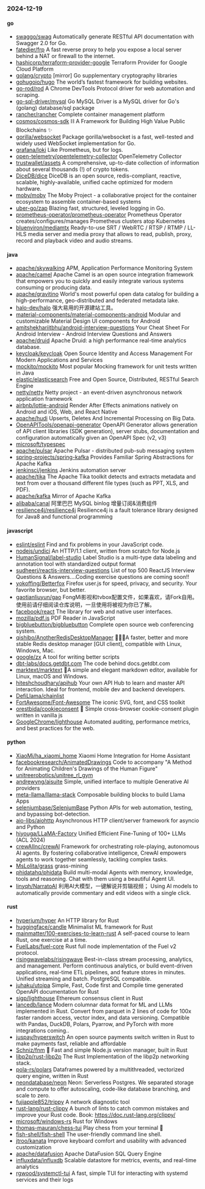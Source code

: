 ### 2024-12-19

#### go
* [swaggo/swag](https://github.com/swaggo/swag) Automatically generate RESTful API documentation with Swagger 2.0 for Go.
* [fatedier/frp](https://github.com/fatedier/frp) A fast reverse proxy to help you expose a local server behind a NAT or firewall to the internet.
* [hashicorp/terraform-provider-google](https://github.com/hashicorp/terraform-provider-google) Terraform Provider for Google Cloud Platform
* [golang/crypto](https://github.com/golang/crypto) [mirror] Go supplementary cryptography libraries
* [gohugoio/hugo](https://github.com/gohugoio/hugo) The world’s fastest framework for building websites.
* [go-rod/rod](https://github.com/go-rod/rod) A Chrome DevTools Protocol driver for web automation and scraping.
* [go-sql-driver/mysql](https://github.com/go-sql-driver/mysql) Go MySQL Driver is a MySQL driver for Go's (golang) database/sql package
* [rancher/rancher](https://github.com/rancher/rancher) Complete container management platform
* [cosmos/cosmos-sdk](https://github.com/cosmos/cosmos-sdk) ⛓️ A Framework for Building High Value Public Blockchains ✨
* [gorilla/websocket](https://github.com/gorilla/websocket) Package gorilla/websocket is a fast, well-tested and widely used WebSocket implementation for Go.
* [grafana/loki](https://github.com/grafana/loki) Like Prometheus, but for logs.
* [open-telemetry/opentelemetry-collector](https://github.com/open-telemetry/opentelemetry-collector) OpenTelemetry Collector
* [trustwallet/assets](https://github.com/trustwallet/assets) A comprehensive, up-to-date collection of information about several thousands (!) of crypto tokens.
* [DiceDB/dice](https://github.com/DiceDB/dice) DiceDB is an open source, redis-compliant, reactive, scalable, highly-available, unified cache optimized for modern hardware.
* [moby/moby](https://github.com/moby/moby) The Moby Project - a collaborative project for the container ecosystem to assemble container-based systems
* [uber-go/zap](https://github.com/uber-go/zap) Blazing fast, structured, leveled logging in Go.
* [prometheus-operator/prometheus-operator](https://github.com/prometheus-operator/prometheus-operator) Prometheus Operator creates/configures/manages Prometheus clusters atop Kubernetes
* [bluenviron/mediamtx](https://github.com/bluenviron/mediamtx) Ready-to-use SRT / WebRTC / RTSP / RTMP / LL-HLS media server and media proxy that allows to read, publish, proxy, record and playback video and audio streams.

#### java
* [apache/skywalking](https://github.com/apache/skywalking) APM, Application Performance Monitoring System
* [apache/camel](https://github.com/apache/camel) Apache Camel is an open source integration framework that empowers you to quickly and easily integrate various systems consuming or producing data.
* [apache/gravitino](https://github.com/apache/gravitino) World's most powerful open data catalog for building a high-performance, geo-distributed and federated metadata lake.
* [halo-dev/halo](https://github.com/halo-dev/halo) 强大易用的开源建站工具。
* [material-components/material-components-android](https://github.com/material-components/material-components-android) Modular and customizable Material Design UI components for Android
* [amitshekhariitbhu/android-interview-questions](https://github.com/amitshekhariitbhu/android-interview-questions) Your Cheat Sheet For Android Interview - Android Interview Questions and Answers
* [apache/druid](https://github.com/apache/druid) Apache Druid: a high performance real-time analytics database.
* [keycloak/keycloak](https://github.com/keycloak/keycloak) Open Source Identity and Access Management For Modern Applications and Services
* [mockito/mockito](https://github.com/mockito/mockito) Most popular Mocking framework for unit tests written in Java
* [elastic/elasticsearch](https://github.com/elastic/elasticsearch) Free and Open Source, Distributed, RESTful Search Engine
* [netty/netty](https://github.com/netty/netty) Netty project - an event-driven asynchronous network application framework
* [airbnb/lottie-android](https://github.com/airbnb/lottie-android) Render After Effects animations natively on Android and iOS, Web, and React Native
* [apache/hudi](https://github.com/apache/hudi) Upserts, Deletes And Incremental Processing on Big Data.
* [OpenAPITools/openapi-generator](https://github.com/OpenAPITools/openapi-generator) OpenAPI Generator allows generation of API client libraries (SDK generation), server stubs, documentation and configuration automatically given an OpenAPI Spec (v2, v3)
* [microsoft/typespec](https://github.com/microsoft/typespec)
* [apache/pulsar](https://github.com/apache/pulsar) Apache Pulsar - distributed pub-sub messaging system
* [spring-projects/spring-kafka](https://github.com/spring-projects/spring-kafka) Provides Familiar Spring Abstractions for Apache Kafka
* [jenkinsci/jenkins](https://github.com/jenkinsci/jenkins) Jenkins automation server
* [apache/tika](https://github.com/apache/tika) The Apache Tika toolkit detects and extracts metadata and text from over a thousand different file types (such as PPT, XLS, and PDF).
* [apache/kafka](https://github.com/apache/kafka) Mirror of Apache Kafka
* [alibaba/canal](https://github.com/alibaba/canal) 阿里巴巴 MySQL binlog 增量订阅&消费组件
* [resilience4j/resilience4j](https://github.com/resilience4j/resilience4j) Resilience4j is a fault tolerance library designed for Java8 and functional programming

#### javascript
* [eslint/eslint](https://github.com/eslint/eslint) Find and fix problems in your JavaScript code.
* [nodejs/undici](https://github.com/nodejs/undici) An HTTP/1.1 client, written from scratch for Node.js
* [HumanSignal/label-studio](https://github.com/HumanSignal/label-studio) Label Studio is a multi-type data labeling and annotation tool with standardized output format
* [sudheerj/reactjs-interview-questions](https://github.com/sudheerj/reactjs-interview-questions) List of top 500 ReactJS Interview Questions & Answers....Coding exercise questions are coming soon!!
* [yokoffing/Betterfox](https://github.com/yokoffing/Betterfox) Firefox user.js for speed, privacy, and security. Your favorite browser, but better.
* [gaotianliuyun/gao](https://github.com/gaotianliuyun/gao) FongMi影视和tvbox配置文件，如果喜欢，请Fork自用。使用前请仔细阅读仓库说明，一旦使用将被视为你已了解。
* [facebook/react](https://github.com/facebook/react) The library for web and native user interfaces.
* [mozilla/pdf.js](https://github.com/mozilla/pdf.js) PDF Reader in JavaScript
* [bigbluebutton/bigbluebutton](https://github.com/bigbluebutton/bigbluebutton) Complete open source web conferencing system.
* [qishibo/AnotherRedisDesktopManager](https://github.com/qishibo/AnotherRedisDesktopManager) 🚀🚀🚀A faster, better and more stable Redis desktop manager [GUI client], compatible with Linux, Windows, Mac.
* [google/zx](https://github.com/google/zx) A tool for writing better scripts
* [dbt-labs/docs.getdbt.com](https://github.com/dbt-labs/docs.getdbt.com) The code behind docs.getdbt.com
* [marktext/marktext](https://github.com/marktext/marktext) 📝A simple and elegant markdown editor, available for Linux, macOS and Windows.
* [hiteshchoudhary/apihub](https://github.com/hiteshchoudhary/apihub) Your own API Hub to learn and master API interaction. Ideal for frontend, mobile dev and backend developers.
* [DefiLlama/chainlist](https://github.com/DefiLlama/chainlist)
* [FortAwesome/Font-Awesome](https://github.com/FortAwesome/Font-Awesome) The iconic SVG, font, and CSS toolkit
* [orestbida/cookieconsent](https://github.com/orestbida/cookieconsent) 🍪 Simple cross-browser cookie-consent plugin written in vanilla js
* [GoogleChrome/lighthouse](https://github.com/GoogleChrome/lighthouse) Automated auditing, performance metrics, and best practices for the web.

#### python
* [XiaoMi/ha_xiaomi_home](https://github.com/XiaoMi/ha_xiaomi_home) Xiaomi Home Integration for Home Assistant
* [facebookresearch/AnimatedDrawings](https://github.com/facebookresearch/AnimatedDrawings) Code to accompany "A Method for Animating Children's Drawings of the Human Figure"
* [unitreerobotics/unitree_rl_gym](https://github.com/unitreerobotics/unitree_rl_gym)
* [andrewyng/aisuite](https://github.com/andrewyng/aisuite) Simple, unified interface to multiple Generative AI providers
* [meta-llama/llama-stack](https://github.com/meta-llama/llama-stack) Composable building blocks to build Llama Apps
* [seleniumbase/SeleniumBase](https://github.com/seleniumbase/SeleniumBase) Python APIs for web automation, testing, and bypassing bot-detection.
* [aio-libs/aiohttp](https://github.com/aio-libs/aiohttp) Asynchronous HTTP client/server framework for asyncio and Python
* [hiyouga/LLaMA-Factory](https://github.com/hiyouga/LLaMA-Factory) Unified Efficient Fine-Tuning of 100+ LLMs (ACL 2024)
* [crewAIInc/crewAI](https://github.com/crewAIInc/crewAI) Framework for orchestrating role-playing, autonomous AI agents. By fostering collaborative intelligence, CrewAI empowers agents to work together seamlessly, tackling complex tasks.
* [MsLolita/grass](https://github.com/MsLolita/grass) grass-mining
* [phidatahq/phidata](https://github.com/phidatahq/phidata) Build multi-modal Agents with memory, knowledge, tools and reasoning. Chat with them using a beautiful Agent UI.
* [linyqh/NarratoAI](https://github.com/linyqh/NarratoAI) 利用AI大模型，一键解说并剪辑视频； Using AI models to automatically provide commentary and edit videos with a single click.

#### rust
* [hyperium/hyper](https://github.com/hyperium/hyper) An HTTP library for Rust
* [huggingface/candle](https://github.com/huggingface/candle) Minimalist ML framework for Rust
* [mainmatter/100-exercises-to-learn-rust](https://github.com/mainmatter/100-exercises-to-learn-rust) A self-paced course to learn Rust, one exercise at a time.
* [FuelLabs/fuel-core](https://github.com/FuelLabs/fuel-core) Rust full node implementation of the Fuel v2 protocol.
* [risingwavelabs/risingwave](https://github.com/risingwavelabs/risingwave) Best-in-class stream processing, analytics, and management. Perform continuous analytics, or build event-driven applications, real-time ETL pipelines, and feature stores in minutes. Unified streaming and batch. PostgreSQL compatible.
* [juhaku/utoipa](https://github.com/juhaku/utoipa) Simple, Fast, Code first and Compile time generated OpenAPI documentation for Rust
* [sigp/lighthouse](https://github.com/sigp/lighthouse) Ethereum consensus client in Rust
* [lancedb/lance](https://github.com/lancedb/lance) Modern columnar data format for ML and LLMs implemented in Rust. Convert from parquet in 2 lines of code for 100x faster random access, vector index, and data versioning. Compatible with Pandas, DuckDB, Polars, Pyarrow, and PyTorch with more integrations coming..
* [juspay/hyperswitch](https://github.com/juspay/hyperswitch) An open source payments switch written in Rust to make payments fast, reliable and affordable
* [Schniz/fnm](https://github.com/Schniz/fnm) 🚀 Fast and simple Node.js version manager, built in Rust
* [libp2p/rust-libp2p](https://github.com/libp2p/rust-libp2p) The Rust Implementation of the libp2p networking stack.
* [pola-rs/polars](https://github.com/pola-rs/polars) Dataframes powered by a multithreaded, vectorized query engine, written in Rust
* [neondatabase/neon](https://github.com/neondatabase/neon) Neon: Serverless Postgres. We separated storage and compute to offer autoscaling, code-like database branching, and scale to zero.
* [fujiapple852/trippy](https://github.com/fujiapple852/trippy) A network diagnostic tool
* [rust-lang/rust-clippy](https://github.com/rust-lang/rust-clippy) A bunch of lints to catch common mistakes and improve your Rust code. Book: https://doc.rust-lang.org/clippy/
* [microsoft/windows-rs](https://github.com/microsoft/windows-rs) Rust for Windows
* [thomas-mauran/chess-tui](https://github.com/thomas-mauran/chess-tui) Play chess from your terminal 🦀
* [fish-shell/fish-shell](https://github.com/fish-shell/fish-shell) The user-friendly command line shell.
* [jtroo/kanata](https://github.com/jtroo/kanata) Improve keyboard comfort and usability with advanced customization
* [apache/datafusion](https://github.com/apache/datafusion) Apache DataFusion SQL Query Engine
* [influxdata/influxdb](https://github.com/influxdata/influxdb) Scalable datastore for metrics, events, and real-time analytics
* [rgwood/systemctl-tui](https://github.com/rgwood/systemctl-tui) A fast, simple TUI for interacting with systemd services and their logs
